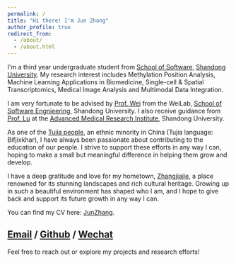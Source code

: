 ```yaml
---
permalink: /
title: "Hi there! I'm Jun Zhang"
author_profile: true
redirect_from: 
  - /about/
  - /about.html
---
```


I'm a third year undergraduate student from [School of Software](https://www.sc.sdu.edu.cn/), [Shandong University](https://www.sdu.edu.cn/). My research interest includes Methylation Position Analysis, Machine Learning Applications in Biomedicine, Single-cell & Spatial Transcriptomics, Medical Image Analysis and Multimodal Data Integration.

I am very fortunate to be advised by [Prof. Wei](https://scholar.google.com/citations?user=0EAV03MAAAAJ&hl=en&oi=ao) from the WeiLab, [School of Software Engnieering](https://www.sc.sdu.edu.cn/), Shandong University. I also receive guidance from [Prof. Lu](https://scholar.google.com/citations?user=1ZtLyS0AAAAJ&hl=en&oi=ao) at the [Advanced Medical Research Institute](http://www.amri.sdu.edu.cn/ywb.htm), Shandong University.    

As one of the [Tujia people](https://en.wikipedia.org/wiki/Tujia_people), an ethnic minority in China (Tujia language: Bifjixkhar), I have always been passionate about contributing to the education of our people. I strive to support these efforts in any way I can, hoping to make a small but meaningful difference in helping them grow and develop.

I have a deep gratitude and love for my hometown,  [Zhangjiajie](https://en.wikipedia.org/wiki/Zhangjiajie), a place renowned for its stunning landscapes and rich cultural heritage. Growing up in such a beautiful environment has shaped who I am, and I hope to give back and support its future growth in any way I can.

You can find my CV here: [JunZhang](https://github.com/zhangjun640/zhangjun640.github.io/blob/master/_pages/JunZhangCV.pdf).

[Email](mailto:202200300321@mail.sdu.edu.cn) / [Github](https://github.com/zhangjun640) / [Wechat](../images/wechat.jpg)
---
Feel free to reach out or explore my projects and research efforts!
